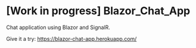 # [Work in progress] Blazor_Chat_App
Chat application using Blazor and SignalR.

Give it a try: https://blazor-chat-app.herokuapp.com/
